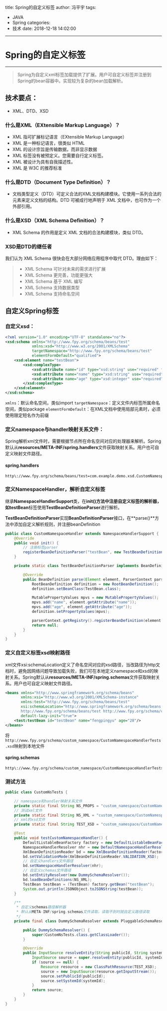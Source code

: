 title: Spring的自定义标签
author: 冯平宇
tags:
  - JAVA
  - Spring
categories:
  - 技术
date: 2018-12-18 14:02:00
---
# Spring的自定义标签

---

> Spring为自定义xml标签加载提供了扩展。用户可自定义标签并注册到Spring的bean容器中。实现较为复杂的bean加载解析。

## 技术要点：

 - XML、DTD、XSD

<!-- more -->

### 什么是XML（EXtensible Markup Language）？

 - XML 指可扩展标记语言（EXtensible Markup Language）
 - XML 是一种标记语言，很类似 HTML
 - XML 的设计宗旨是传输数据，而非显示数据
 - XML 标签没有被预定义。您需要自行定义标签。
 - XML 被设计为具有自我描述性。
 - XML 是 W3C 的推荐标准

### 什么是DTD（Document Type Definition）？
 - 文档类型定义（DTD）可定义合法的XML文档构建模块。它使用一系列合法的元素来定义文档的结构。DTD 可被成行地声明于 XML 文档中，也可作为一个外部引用。

### 什么是XSD（XML Schema Definition）？
 - XML Schema 的作用是定义 XML 文档的合法构建模块，类似 DTD。

### XSD是DTD的继任者
我们认为 XML Schema 很快会在大部分网络应用程序中取代 DTD。理由如下：
> * XML Schema 可针对未来的需求进行扩展
> * XML Schema 更完善，功能更强大
> * XML Schema 基于 XML 编写
> * XML Schema 支持数据类型
> * XML Schema 支持命名空间

## 自定义Spring标签

### 自定义xsd：

```xml
<?xml version="1.0" encoding="UTF-8" standalone="no"?>
<xsd:schema xmlns="http://www.fpy.org/schema/beans/test"
			xmlns:xsd="http://www.w3.org/2001/XMLSchema"
			targetNamespace="http://www.fpy.org/schema/beans/test"
			elementFormDefault="qualified">
	<xsd:element name="testBean">
		<xsd:complexType>
			<xsd:attribute name="id" type="xsd:string" use="required" form="unqualified"/>
			<xsd:attribute name="name" type="xsd:string" use="required" form="unqualified"/>
			<xsd:attribute name="age" type="xsd:integer" use="required" form="unqualified"/>
		</xsd:complexType>
	</xsd:element>
</xsd:schema>
```

`xmlns`：默认命名空间，类似import
`targetNamespace`：定义文件内标签所属命名空间，类似package
`elementFormDefault`：在XML文档中使用局部元素时，必须使用限定短名作为前缀

### 定义namespace与handler映射关系文件：

Spring解析xml文件时，需要根据节点所在命名空间对应的处理器来解析。Spring默认从**resources/META-INF/spring.handlers**文件获取映射关系。用户也可自定义映射文件路径。

#### spring.handlers
```
http\://www.fpy.org/schema/beans/test=com.example.demo.xsd.CustomNamespaceHandler
```

### 定义NamespaceHandler，解析自定义标签
继承**NamespaceHandlerSupport**类，在**init()**方法中注册自定义标签的解析器，如**testBean**标签使用**TestBeanDefinitionParser**进行解析。

**TestBeanDefinitionParser**实现**BeanDefinitionParser**接口，在**parse()**方法中添加自定义解析规则，并注册beanDefinition
```java
public class CustomNamespaceHandler extends NamespaceHandlerSupport {
    @Override
    public void init() {
        // 注册标签parser
        registerBeanDefinitionParser("testBean", new TestBeanDefinitionParser());
    }

    private static class TestBeanDefinitionParser implements BeanDefinitionParser {

        @Override
        public BeanDefinition parse(Element element, ParserContext parserContext) {
            RootBeanDefinition definition = new RootBeanDefinition();
            definition.setBeanClass(TestBean.class);

            MutablePropertyValues mpvs = new MutablePropertyValues();
            mpvs.add("name", element.getAttribute("name"));
            mpvs.add("age", element.getAttribute("age"));
            definition.setPropertyValues(mpvs);

            parserContext.getRegistry().registerBeanDefinition(element.getAttribute("id"), definition);
            return null;
        }
    }
}
```

### 定义自定义标签xsd映射路径

xml文件xsi:schemaLocation定义了命名空间对应的xsd路径，当改路径为http文档时，避免因网络问题导致加载失败，我们可在本地定义namespace和xsd的映射关系。Spring默认从**resources/META-INF/spring.schemas**文件获取映射关系。用户也可自定义映射文件路径。

```xml
<beans xmlns="http://www.springframework.org/schema/beans"
       xmlns:xsi="http://www.w3.org/2001/XMLSchema-instance"
       xmlns:test="http://www.fpy.org/schema/beans/test"
       xsi:schemaLocation="http://www.springframework.org/schema/beans http://www.springframework.org/schema/beans/spring-beans-2.0.xsd
       http://www.fpy.org/schema/beans/test http://www.fpy.org/schema/custom_namespace/CustomNamespaceHandlerTests.xsd"
       default-lazy-init="true">
    <test:testBean id="testBean" name="fengpingyu" age="28"/>
</beans>
```

将`http://www.fpy.org/schema/custom_namespace/CustomNamespaceHandlerTests.xsd`映射到本地文件
#### spring.schemas
```
http\://www.fpy.org/schema/custom_namespace/CustomNamespaceHandlerTests.xsd=custom_namespace/CustomNamespaceHandlerTests.xsd
```

### 测试方法

```java
public class CustomNsTests {

    // namespace和handler映射关系文件
    private static final String NS_PROPS = "custom_namespace/CustomNamespaceHandlerTests.properties";
    // 测试xml文件
    private static final String NS_XML = "custom_namespace/CustomNamespaceHandlerTests-context.xml";
    // xml的xsd文件
    private static final String TEST_XSD = "custom_namespace/CustomNamespaceHandlerTests.xsd";

    @Test
    public void testCustomNamespaceHandler() {
        DefaultListableBeanFactory factory = new DefaultListableBeanFactory();
        NamespaceHandlerResolver nhr = new DefaultNamespaceHandlerResolver(CustomNsTests.class.getClassLoader(), NS_PROPS);
        XmlBeanDefinitionReader bd = new XmlBeanDefinitionReader(factory);
        bd.setValidationMode(XmlBeanDefinitionReader.VALIDATION_XSD);
        // 自定义handlers文件路径
        bd.setNamespaceHandlerResolver(nhr);
        // 自定义schemas文件路径
        bd.setEntityResolver(new DummySchemaResolver());
        bd.loadBeanDefinitions(NS_XML);
        TestBean testBean = (TestBean) factory.getBean("testBean");
        System.out.println(JSONObject.toJSONString(testBean));
    }

    /**
     * 自定义schemas路径解析器
     * 默认从META-INF/spring.schemas文件读取，读取不到时就自定义路径读取
     */
    private final class DummySchemaResolver extends PluggableSchemaResolver {

        public DummySchemaResolver() {
            super(CustomNsTests.class.getClassLoader());
        }

        @Override
        public InputSource resolveEntity(String publicId, String systemId) throws IOException {
            InputSource source = super.resolveEntity(publicId, systemId);
            if (source == null) {
                Resource resource = new ClassPathResource(TEST_XSD);
                source = new InputSource(resource.getInputStream());
                source.setPublicId(publicId);
                source.setSystemId(systemId);
            }
            return source;
        }
    }
}

```